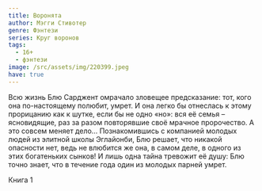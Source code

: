 ```yaml
---
title: Воронята
author: Мэгги Стивотер
genre: Фэнтези
series: Круг воронов
tags:
  - 16+
  - фэнтези
image: /src/assets/img/220399.jpeg
have: true
---
```

Всю жизнь Блю Сарджент омрачало зловещее предсказание: тот, кого она по-настоящему полюбит, умрет. И она легко бы отнеслась к этому прорицанию как к шутке, если бы не одно «но»: вся её семья – ясновидящие, раз за разом повторявшие своё мрачное пророчество. А это совсем меняет дело… Познакомившись с компанией молодых людей из элитной школы Эглайонби, Блю решает, что никакой опасности нет, ведь не влюбится же она, в самом деле, в одного из этих богатеньких сынков! И лишь одна тайна тревожит её душу: Блю точно знает, что в течение года один из молодых парней умрет.

Книга 1
